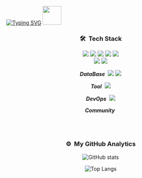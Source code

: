 [![Typing SVG](https://readme-typing-svg.demolab.com?font=Fira+Code&duration=2000&pause=1000&width=150&lines=I'm+Juhunnm)](https://git.io/typing-svg)
 <img src="https://media.giphy.com/media/DyCLQGlXX3wuZ3j9GR/giphy.gif" width="50">

<div align="center">
  
### 🛠 &nbsp;Tech Stack
<div>
<img src="https://img.shields.io/badge/react-20232a.svg?style=for-the-badge&logo=react&logoColor=61DAFB" />
<img src="https://img.shields.io/badge/ReactNative-20232a.svg?style=for-the-badge&logo=react&logoColor=61DAFB" />
<img src="https://img.shields.io/badge/javascript-F7DF1E.svg?style=for-the-badge&logo=javascript&logoColor=20232a" />
<img src="https://img.shields.io/badge/html5-E34F26.svg?style=for-the-badge&logo=html5&logoColor=white" />
<img src="https://img.shields.io/badge/css-663399.svg?style=for-the-badge&logo=css&logoColor=white" />
</div>

<div>
<img src="https://img.shields.io/badge/node.js-339933?style=for-the-badge&logo=Node.js&logoColor=white">
<img src="https://img.shields.io/badge/Python-3776AB?style=for-the-badge&logo=Python&logoColor=white">

</div>
 
***DataBase***&nbsp;
<img src="https://img.shields.io/badge/Firebase-white?style=flat-square&logo=firebase&logoColor=FFCA28"/>
  <img src="https://img.shields.io/badge/mysql-4479A1?style=flat&logo=mysql&logoColor=white">
<p></p>

***Tool***&nbsp;
<img src="https://img.shields.io/badge/VisualStudioCode-white?style=flat-square&logo=visualstudiocode&logoColor=007ACC"/>
<p></p>

***DevOps***&nbsp;
<img src="https://img.shields.io/badge/GitHub-white?style=flat-square&logo=github&logoColor=181717"/>
<p></p>

***Community***&nbsp;

</br>
</br>

### ⚙️ &nbsp;My GitHub Analytics

![GitHub stats](https://github-readme-stats.vercel.app/api?username=juhunnm&zzzborder_radius=20&hide=contribs&show_icons=true&custom_title=My%20Github%20Stats&theme=dark)
</br>
<p></p>

![Top Langs](https://github-readme-stats.vercel.app/api/top-langs/?username=juhunnm&border_radius=20&layout=compact&theme=dark)
  
</div>
